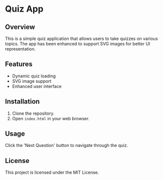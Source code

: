 # Quiz App

## Overview
This is a simple quiz application that allows users to take quizzes on various topics. The app has been enhanced to support SVG images for better UI representation.

## Features
- Dynamic quiz loading
- SVG image support
- Enhanced user interface

## Installation
1. Clone the repository.
2. Open `index.html` in your web browser.

## Usage
Click the 'Next Question' button to navigate through the quiz.

## License
This project is licensed under the MIT License.